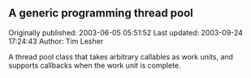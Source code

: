 ## A generic programming thread pool

Originally published: 2003-06-05 05:51:52
Last updated: 2003-09-24 17:24:43
Author: Tim Lesher

A thread pool class that takes arbitrary callables as work units, and supports callbacks when the work unit is complete.